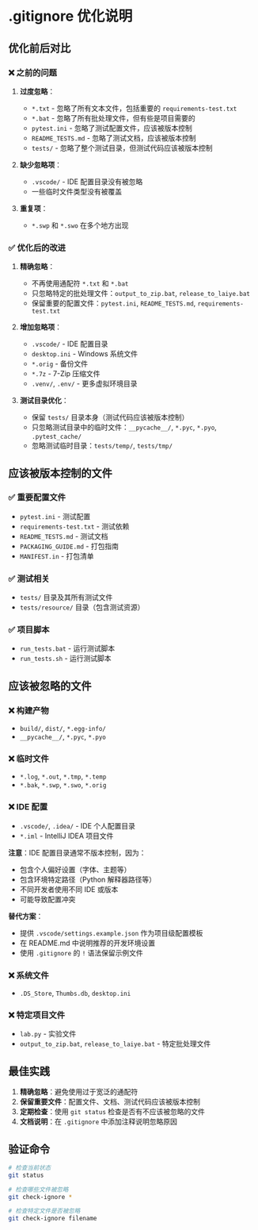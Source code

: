 # .gitignore 优化说明

## 优化前后对比

### ❌ 之前的问题

1. **过度忽略**：
   - `*.txt` - 忽略了所有文本文件，包括重要的 `requirements-test.txt`
   - `*.bat` - 忽略了所有批处理文件，但有些是项目需要的
   - `pytest.ini` - 忽略了测试配置文件，应该被版本控制
   - `README_TESTS.md` - 忽略了测试文档，应该被版本控制
   - `tests/` - 忽略了整个测试目录，但测试代码应该被版本控制

2. **缺少忽略项**：
   - `.vscode/` - IDE 配置目录没有被忽略
   - 一些临时文件类型没有被覆盖

3. **重复项**：
   - `*.swp` 和 `*.swo` 在多个地方出现

### ✅ 优化后的改进

1. **精确忽略**：
   - 不再使用通配符 `*.txt` 和 `*.bat`
   - 只忽略特定的批处理文件：`output_to_zip.bat`, `release_to_laiye.bat`
   - 保留重要的配置文件：`pytest.ini`, `README_TESTS.md`, `requirements-test.txt`

2. **增加忽略项**：
   - `.vscode/` - IDE 配置目录
   - `desktop.ini` - Windows 系统文件
   - `*.orig` - 备份文件
   - `*.7z` - 7-Zip 压缩文件
   - `.venv/`, `.env/` - 更多虚拟环境目录

3. **测试目录优化**：
   - 保留 `tests/` 目录本身（测试代码应该被版本控制）
   - 只忽略测试目录中的临时文件：`__pycache__/`, `*.pyc`, `*.pyo`, `.pytest_cache/`
   - 忽略测试临时目录：`tests/temp/`, `tests/tmp/`

## 应该被版本控制的文件

### ✅ 重要配置文件
- `pytest.ini` - 测试配置
- `requirements-test.txt` - 测试依赖
- `README_TESTS.md` - 测试文档
- `PACKAGING_GUIDE.md` - 打包指南
- `MANIFEST.in` - 打包清单

### ✅ 测试相关
- `tests/` 目录及其所有测试文件
- `tests/resource/` 目录（包含测试资源）

### ✅ 项目脚本
- `run_tests.bat` - 运行测试脚本
- `run_tests.sh` - 运行测试脚本

## 应该被忽略的文件

### ❌ 构建产物
- `build/`, `dist/`, `*.egg-info/`
- `__pycache__/`, `*.pyc`, `*.pyo`

### ❌ 临时文件
- `*.log`, `*.out`, `*.tmp`, `*.temp`
- `*.bak`, `*.swp`, `*.swo`, `*.orig`

### ❌ IDE 配置
- `.vscode/`, `.idea/` - IDE 个人配置目录
- `*.iml` - IntelliJ IDEA 项目文件

**注意**：IDE 配置目录通常不版本控制，因为：
- 包含个人偏好设置（字体、主题等）
- 包含环境特定路径（Python 解释器路径等）
- 不同开发者使用不同 IDE 或版本
- 可能导致配置冲突

**替代方案**：
- 提供 `.vscode/settings.example.json` 作为项目级配置模板
- 在 README.md 中说明推荐的开发环境设置
- 使用 `.gitignore` 的 `!` 语法保留示例文件

### ❌ 系统文件
- `.DS_Store`, `Thumbs.db`, `desktop.ini`

### ❌ 特定项目文件
- `lab.py` - 实验文件
- `output_to_zip.bat`, `release_to_laiye.bat` - 特定批处理文件

## 最佳实践

1. **精确忽略**：避免使用过于宽泛的通配符
2. **保留重要文件**：配置文件、文档、测试代码应该被版本控制
3. **定期检查**：使用 `git status` 检查是否有不应该被忽略的文件
4. **文档说明**：在 `.gitignore` 中添加注释说明忽略原因

## 验证命令

```bash
# 检查当前状态
git status

# 检查哪些文件被忽略
git check-ignore *

# 检查特定文件是否被忽略
git check-ignore filename
``` 